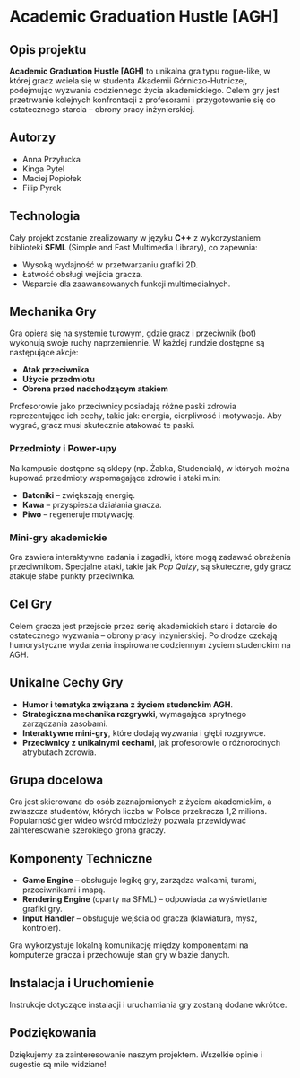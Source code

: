 # Academic Graduation Hustle [AGH]

## Opis projektu
**Academic Graduation Hustle [AGH]** to unikalna gra typu rogue-like, w której gracz wciela się w studenta Akademii Górniczo-Hutniczej, podejmując wyzwania codziennego życia akademickiego. Celem gry jest przetrwanie kolejnych konfrontacji z profesorami i przygotowanie się do ostatecznego starcia – obrony pracy inżynierskiej.

## Autorzy
- Anna Przyłucka
- Kinga Pytel
- Maciej Popiołek
- Filip Pyrek

## Technologia
Cały projekt zostanie zrealizowany w języku **C++** z wykorzystaniem biblioteki **SFML** (Simple and Fast Multimedia Library), co zapewnia:
- Wysoką wydajność w przetwarzaniu grafiki 2D.
- Łatwość obsługi wejścia gracza.
- Wsparcie dla zaawansowanych funkcji multimedialnych.

## Mechanika Gry
Gra opiera się na systemie turowym, gdzie gracz i przeciwnik (bot) wykonują swoje ruchy naprzemiennie. W każdej rundzie dostępne są następujące akcje:
- **Atak przeciwnika**
- **Użycie przedmiotu**
- **Obrona przed nadchodzącym atakiem**

Profesorowie jako przeciwnicy posiadają różne paski zdrowia reprezentujące ich cechy, takie jak: energia, cierpliwość 
i motywacja. Aby wygrać, gracz musi skutecznie atakować te paski.

### Przedmioty i Power-upy
Na kampusie dostępne są sklepy (np. Żabka, Studenciak), w których można kupować przedmioty wspomagające zdrowie i ataki m.in:
- **Batoniki** – zwiększają energię.
- **Kawa** – przyspiesza działania gracza.
- **Piwo** – regeneruje motywację.

### Mini-gry akademickie
Gra zawiera interaktywne zadania i zagadki, które mogą zadawać obrażenia przeciwnikom. Specjalne ataki, takie jak *Pop Quizy*, są skuteczne, gdy gracz atakuje słabe punkty przeciwnika.

## Cel Gry
Celem gracza jest przejście przez serię akademickich starć i dotarcie do ostatecznego wyzwania – obrony pracy inżynierskiej. Po drodze czekają humorystyczne wydarzenia inspirowane codziennym życiem studenckim na AGH.

## Unikalne Cechy Gry
- **Humor i tematyka związana z życiem studenckim AGH**.
- **Strategiczna mechanika rozgrywki**, wymagająca sprytnego zarządzania zasobami.
- **Interaktywne mini-gry**, które dodają wyzwania i głębi rozgrywce.
- **Przeciwnicy z unikalnymi cechami**, jak profesorowie o różnorodnych atrybutach zdrowia.

## Grupa docelowa
Gra jest skierowana do osób zaznajomionych z życiem akademickim, a zwłaszcza studentów, których liczba w Polsce przekracza 1,2 miliona. Popularność gier wideo wśród młodzieży pozwala przewidywać zainteresowanie szerokiego grona graczy.

## Komponenty Techniczne
- **Game Engine** – obsługuje logikę gry, zarządza walkami, turami, przeciwnikami i mapą.
- **Rendering Engine** (oparty na SFML) – odpowiada za wyświetlanie grafiki gry.
- **Input Handler** – obsługuje wejścia od gracza (klawiatura, mysz, kontroler).

Gra wykorzystuje lokalną komunikację między komponentami na komputerze gracza i przechowuje stan gry w bazie danych.

## Instalacja i Uruchomienie
Instrukcje dotyczące instalacji i uruchamiania gry zostaną dodane wkrótce.

## Podziękowania
Dziękujemy za zainteresowanie naszym projektem. Wszelkie opinie i sugestie są mile widziane!

